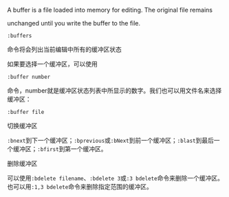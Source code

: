 A buffer is a file loaded into memory for editing.  The original file remains

unchanged until you write the buffer to the file.

`:buffers`

命令将会列出当前编辑中所有的缓冲区状态

如果要选择一个缓冲区，可以使用

`:buffer number`

命令，number就是缓冲区状态列表中所显示的数字。我们也可以用文件名来选择缓冲区：

`:buffer file`



切换缓冲区

`:bnext`到下一个缓冲区；`:bprevious`或`:bNext`到前一个缓冲区；`:blast`到最后一个缓冲区；`:bfirst`到第一个缓冲区。



删除缓冲区

可以使用`:bdelete filename`、`:bdelete 3`或`:3 bdelete`命令来删除一个缓冲区。也可以用`:1,3 bdelete`命令来删除指定范围的缓冲区。

